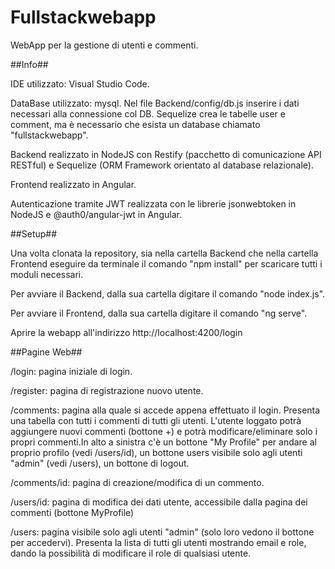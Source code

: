 # Fullstackwebapp

WebApp per la gestione di utenti e commenti.

##Info##

IDE utilizzato: Visual Studio Code.

DataBase utilizzato: mysql. Nel file Backend/config/db.js inserire i dati necessari alla connessione col DB.
Sequelize crea le tabelle user e comment, ma è necessario che esista un database chiamato "fullstackwebapp".

Backend realizzato in NodeJS con Restify (pacchetto di comunicazione API RESTful) e Sequelize (ORM Framework orientato al database relazionale).

Frontend realizzato in Angular.

Autenticazione tramite JWT realizzata con le librerie jsonwebtoken in NodeJS e @auth0/angular-jwt in Angular.

##Setup##

Una volta clonata la repository, sia nella cartella Backend che nella cartella Frontend eseguire da terminale il comando "npm install" per scaricare tutti i moduli necessari.

Per avviare il Backend, dalla sua cartella digitare il comando "node index.js".

Per avviare il Frontend, dalla sua cartella digitare il comando "ng serve".

Aprire la webapp all'indirizzo http://localhost:4200/login

##Pagine Web##

/login: pagina iniziale di login. 

/register: pagina di registrazione nuovo utente.

/comments: pagina alla quale si accede appena effettuato il login. Presenta una tabella con tutti i commenti di tutti gli utenti. L'utente loggato potrà aggiungere nuovi commenti (bottone +) e potrà modificare/eliminare solo i propri commenti.In alto a sinistra c'è un bottone "My Profile" per andare al proprio profilo (vedi /users/id), un bottone users visibile solo agli utenti "admin" (vedi /users), un bottone di logout. 

/comments/id: pagina di creazione/modifica di un commento.

/users/id: pagina di modifica dei dati utente, accessibile dalla pagina dei commenti (bottone MyProfile)

/users: pagina visibile solo agli utenti "admin" (solo loro vedono il bottone per accedervi). Presenta la lista di tutti gli utenti mostrando email e role, dando la possibilità di modificare il role di qualsiasi utente.

